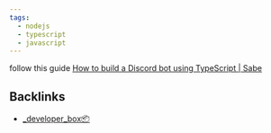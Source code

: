 ```yaml
---
tags:
  - nodejs
  - typescript
  - javascript
---
```



follow this guide [How to build a Discord bot using TypeScript | Sabe](https://sabe.io/tutorials/how-to-build-discord-bot-typescript)


## Backlinks
- [_developer_box📦](📁developer/_developer_box📦.md)